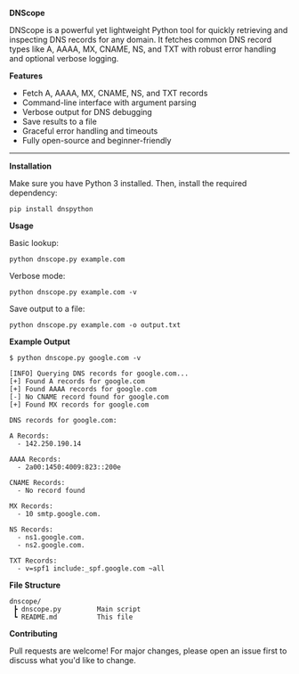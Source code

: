 **DNScope**

DNScope is a powerful yet lightweight Python tool for quickly retrieving and inspecting DNS records for any domain. It fetches common DNS record types like A, AAAA, MX, CNAME, NS, and TXT with robust error handling and optional verbose logging.

**Features**

- Fetch A, AAAA, MX, CNAME, NS, and TXT records  
- Command-line interface with argument parsing  
- Verbose output for DNS debugging  
- Save results to a file  
- Graceful error handling and timeouts  
- Fully open-source and beginner-friendly  

---

**Installation**

Make sure you have Python 3 installed. Then, install the required dependency:
```
pip install dnspython
```

**Usage**

Basic lookup:
```
python dnscope.py example.com
```
Verbose mode:
```
python dnscope.py example.com -v
```
Save output to a file:
```
python dnscope.py example.com -o output.txt
```

**Example Output**
```
$ python dnscope.py google.com -v

[INFO] Querying DNS records for google.com...
[+] Found A records for google.com
[+] Found AAAA records for google.com
[-] No CNAME record found for google.com
[+] Found MX records for google.com

DNS records for google.com:

A Records:
  - 142.250.190.14

AAAA Records:
  - 2a00:1450:4009:823::200e

CNAME Records:
  - No record found

MX Records:
  - 10 smtp.google.com.

NS Records:
  - ns1.google.com.
  - ns2.google.com.

TXT Records:
  - v=spf1 include:_spf.google.com ~all
```

**File Structure**
```
dnscope/
 ┣ dnscope.py         Main script
 ┗ README.md          This file
```

**Contributing**

Pull requests are welcome! For major changes, please open an issue first to discuss what you'd like to change.
